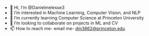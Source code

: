 - 👋 Hi, I’m @Danielmelesse3
- 👀 I’m interested in Machine Learning, Computer Vision, and NLP
- 🌱 I’m currently learning Computer Science at Princeton University
- 💞️ I’m looking to collaborate on projects in ML and CV
- 📫 How to reach me- email me- dm3862@princeton.edu

<!---
Danielmelesse3/Danielmelesse3 is a ✨ special ✨ repository because its `README.md` (this file) appears on your GitHub profile.
You can click the Preview link to take a look at your changes.
--->
